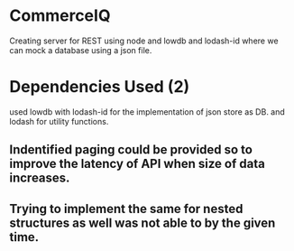 # CommerceIQ

Creating server for REST using node and lowdb and lodash-id where we can mock a database using a json file.


# Dependencies Used (2)
used lowdb with lodash-id for the implementation of json store as DB.
and lodash for utility functions.

## Indentified paging could be provided so to improve the latency of API when size of data increases.
## Trying to implement the same for nested structures as well was not able to by the given time.
